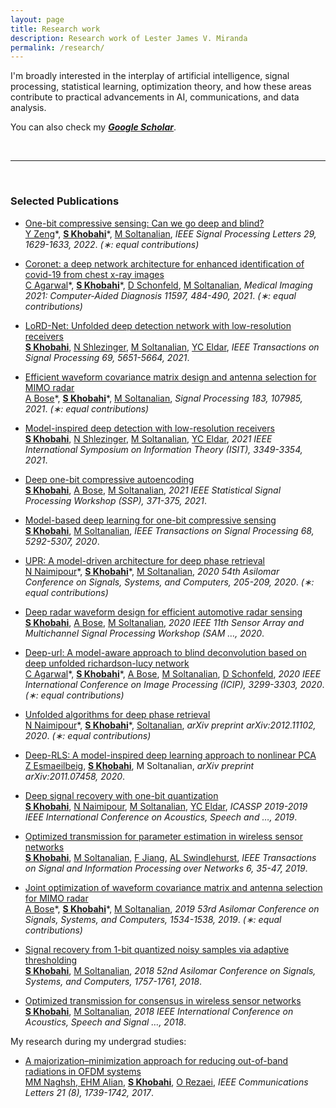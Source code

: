 ```yaml
---
layout: page
title: Research work
description: Research work of Lester James V. Miranda
permalink: /research/
---
```


I'm broadly interested in the interplay of artificial intelligence, signal processing, statistical learning, optimization theory, and how these areas contribute to practical advancements in AI, communications, and data analysis.

You can also check my [***Google
Scholar***](https://scholar.google.com/citations?hl=en&user=BQBF7QoAAAAJ).

&nbsp;

---

&nbsp;

### Selected Publications
- [One-bit compressive sensing: Can we go deep and blind?](https://scholar.google.com/citations?view_op=view_citation&hl=en&user=BQBF7QoAAAAJ&citation_for_view=BQBF7QoAAAAJ:uLbwQdceFCQC) <br> <u>Y Zeng</u>\*, **<u>S Khobahi</u>**\*, <u>M Soltanalian</u>, *IEEE Signal Processing Letters 29, 1629-1633, 2022*. *(&lowast;: equal contributions)*

- [Coronet: a deep network architecture for enhanced identification of covid-19 from chest x-ray images](https://scholar.google.com/citations?view_op=view_citation&hl=en&user=BQBF7QoAAAAJ&citation_for_view=BQBF7QoAAAAJ:PR6Y55bgFSsC) <br> <u>C Agarwal</u>\*, **<u>S Khobahi</u>**\*, <u>D Schonfeld</u>, <u>M Soltanalian</u>, *Medical Imaging 2021: Computer-Aided Diagnosis 11597, 484-490, 2021*. *(&lowast;: equal contributions)*

- [LoRD-Net: Unfolded deep detection network with low-resolution receivers](https://scholar.google.com/citations?view_op=view_citation&hl=en&user=BQBF7QoAAAAJ&citation_for_view=BQBF7QoAAAAJ:SdhP9T11ey4C) <br> **<u>S Khobahi</u>**, <u>N Shlezinger</u>, <u>M Soltanalian</u>, <u>YC Eldar</u>, *IEEE Transactions on Signal Processing 69, 5651-5664, 2021*.

- [Efficient waveform covariance matrix design and antenna selection for MIMO radar](https://scholar.google.com/citations?view_op=view_citation&hl=en&user=BQBF7QoAAAAJ&citation_for_view=BQBF7QoAAAAJ:tS2w5q8j5-wC) <br> <u>A Bose</u>\*, **<u>S Khobahi</u>**\*, <u>M Soltanalian</u>, *Signal Processing 183, 107985, 2021*. *(&lowast;: equal contributions)*

- [Model-inspired deep detection with low-resolution receivers](https://scholar.google.com/citations?view_op=view_citation&hl=en&user=BQBF7QoAAAAJ&citation_for_view=BQBF7QoAAAAJ:dQ2og3OwTAUC) <br> **<u>S Khobahi</u>**, <u>N Shlezinger</u>, <u>M Soltanalian</u>, <u>YC Eldar</u>, *2021 IEEE International Symposium on Information Theory (ISIT), 3349-3354, 2021*.

- [Deep one-bit compressive autoencoding](https://scholar.google.com/citations?view_op=view_citation&hl=en&user=BQBF7QoAAAAJ&citation_for_view=BQBF7QoAAAAJ:hkOj_22Ku90C) <br> **<u>S Khobahi</u>**, <u>A Bose</u>, <u>M Soltanalian</u>, *2021 IEEE Statistical Signal Processing Workshop (SSP), 371-375, 2021*.

- [Model-based deep learning for one-bit compressive sensing](https://scholar.google.com/citations?view_op=view_citation&hl=en&user=BQBF7QoAAAAJ&citation_for_view=BQBF7QoAAAAJ:WqliGbK-hY8C) <br> **<u>S Khobahi**</u>, <u>M Soltanalian</u>, *IEEE Transactions on Signal Processing 68, 5292-5307, 2020*.

- [UPR: A model-driven architecture for deep phase retrieval](https://scholar.google.com/citations?view_op=view_citation&hl=en&user=BQBF7QoAAAAJ&citation_for_view=BQBF7QoAAAAJ:4fKUyHm3Qg0C) <br> <u>N Naimipour</u>\*, **<u>S Khobahi</u>**\*, <u>M Soltanalian</u>, *2020 54th Asilomar Conference on Signals, Systems, and Computers, 205-209, 2020*. *(&lowast;: equal contributions)*

- [Deep radar waveform design for efficient automotive radar sensing](https://scholar.google.com/citations?view_op=view_citation&hl=en&user=BQBF7QoAAAAJ&citation_for_view=BQBF7QoAAAAJ:5ugPr518TE4C) <br> **<u>S Khobahi</u>**, <u>A Bose</u>, <u>M Soltanalian</u>, *2020 IEEE 11th Sensor Array and Multichannel Signal Processing Workshop (SAM …, 2020*.

- [Deep-url: A model-aware approach to blind deconvolution based on deep unfolded richardson-lucy network](https://scholar.google.com/citations?view_op=view_citation&hl=en&user=BQBF7QoAAAAJ&citation_for_view=BQBF7QoAAAAJ:eJXPG6dFmWUC) <br> <u>C Agarwal</u>\*, **<u>S Khobahi</u>**\*, <u>A Bose</u>, <u>M Soltanalian</u>, <u>D Schonfeld</u>, *2020 IEEE International Conference on Image Processing (ICIP), 3299-3303, 2020*. *(&lowast;: equal contributions)*

- [Unfolded algorithms for deep phase retrieval](https://scholar.google.com/citations?view_op=view_citation&hl=en&user=BQBF7QoAAAAJ&citation_for_view=BQBF7QoAAAAJ:tkaPQYYpVKoC) <br> <u>N Naimipour</u>\*, **<u>S Khobahi</u>**\*, <u> Soltanalian</u>, *arXiv preprint arXiv:2012.11102, 2020*. *(&lowast;: equal contributions)*

- [Deep-RLS: A model-inspired deep learning approach to nonlinear PCA](https://scholar.google.com/citations?view_op=view_citation&hl=en&user=BQBF7QoAAAAJ&citation_for_view=BQBF7QoAAAAJ:_B80troHkn4C) <br> <u>Z Esmaeilbeig</u>, **<u>S Khobahi</u>**, M Soltanalian</u>, *arXiv preprint arXiv:2011.07458, 2020*.


- [Deep signal recovery with one-bit quantization](https://scholar.google.com/citations?view_op=view_citation&hl=en&user=BQBF7QoAAAAJ&citation_for_view=BQBF7QoAAAAJ:N5tVd3kTz84C) <br> **<u>S Khobahi</u>**, <u>N Naimipour</u>, <u>M Soltanalian</u>, <u>YC Eldar</u>, *ICASSP 2019-2019 IEEE International Conference on Acoustics, Speech and …, 2019*.

- [Optimized transmission for parameter estimation in wireless sensor networks](https://scholar.google.com/citations?view_op=view_citation&hl=en&user=BQBF7QoAAAAJ&citation_for_view=BQBF7QoAAAAJ:8AbLer7MMksC) <br> <u>**S Khobahi</u>**, <u>M Soltanalian</u>, <u>F Jiang</u>, <u>AL Swindlehurst</u>, *IEEE Transactions on Signal and Information Processing over Networks 6, 35-47, 2019*.

- [Joint optimization of waveform covariance matrix and antenna selection for MIMO radar](https://scholar.google.com/citations?view_op=view_citation&hl=en&user=BQBF7QoAAAAJ&citation_for_view=BQBF7QoAAAAJ:BrmTIyaxlBUC) <br> <u>A Bose</u>\*, **<u>S Khobahi</u>**\*, <u>M Soltanalian</u>, *2019 53rd Asilomar Conference on Signals, Systems, and Computers, 1534-1538, 2019*. *(&lowast;: equal contributions)*

- [Signal recovery from 1-bit quantized noisy samples via adaptive thresholding](https://scholar.google.com/citations?view_op=view_citation&hl=en&user=BQBF7QoAAAAJ&citation_for_view=BQBF7QoAAAAJ:geHnlv5EZngC) <br> **<u>S Khobahi</u>**, <u>M Soltanalian</u>, *2018 52nd Asilomar Conference on Signals, Systems, and Computers, 1757-1761, 2018*.

- [Optimized transmission for consensus in wireless sensor networks](https://scholar.google.com/citations?view_op=view_citation&hl=en&user=BQBF7QoAAAAJ&citation_for_view=BQBF7QoAAAAJ:5Ul4iDaHHb8C) <br> **<u>S Khobahi</u>**, <u>M Soltanalian</u>, *2018 IEEE International Conference on Acoustics, Speech and Signal …, 2018*.


My research during my undergrad studies:

- [A majorization–minimization approach for reducing out-of-band radiations in OFDM systems](https://scholar.google.com/citations?view_op=view_citation&hl=en&user=BQBF7QoAAAAJ&citation_for_view=BQBF7QoAAAAJ:ZuybSZzF8UAC) <br> <u>MM Naghsh, EHM Alian</u>, **<u>S Khobahi</u>**, <u>O Rezaei</u>, *IEEE Communications Letters 21 (8), 1739-1742, 2017*.